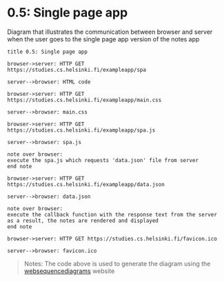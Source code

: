 # 0.5: Single page app

Diagram that illustrates the communication between browser and server when the user goes to the single page app version of the notes app

```
title 0.5: Single page app

browser->server: HTTP GET https://studies.cs.helsinki.fi/exampleapp/spa

server-->browser: HTML code

browser->server: HTTP GET https://studies.cs.helsinki.fi/exampleapp/main.css

server-->browser: main.css

browser->server: HTTP GET https://studies.cs.helsinki.fi/exampleapp/spa.js

server-->browser: spa.js

note over browser:
execute the spa.js which requests 'data.json' file from server
end note

browser->server: HTTP GET https://studies.cs.helsinki.fi/exampleapp/data.json

server-->browser: data.json

note over browser:
execute the callback function with the response text from the server
as a result, the notes are rendered and displayed
end note

browser->server: HTTP GET https://studies.cs.helsinki.fi/favicon.ico

server-->browser: favicon.ico
```

>Notes: The code above is used to generate the diagram using the [websequencediagrams](https://www.websequencediagrams.com/) website